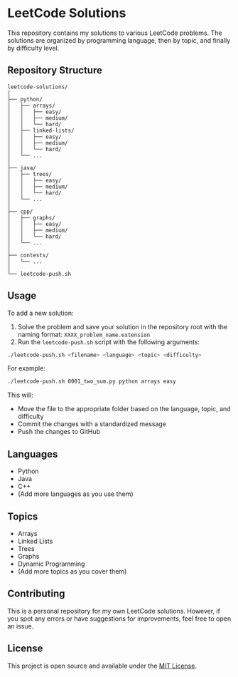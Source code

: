 # LeetCode Solutions

This repository contains my solutions to various LeetCode problems. The solutions are organized by programming language, then by topic, and finally by difficulty level.

## Repository Structure

```
leetcode-solutions/
│
├── python/
│   ├── arrays/
│   │   ├── easy/
│   │   ├── medium/
│   │   └── hard/
│   ├── linked-lists/
│   │   ├── easy/
│   │   ├── medium/
│   │   └── hard/
│   └── ...
│
├── java/
│   ├── trees/
│   │   ├── easy/
│   │   ├── medium/
│   │   └── hard/
│   └── ...
│
├── cpp/
│   ├── graphs/
│   │   ├── easy/
│   │   ├── medium/
│   │   └── hard/
│   └── ...
│
├── contests/
│   └── ...
│
└── leetcode-push.sh
```

## Usage

To add a new solution:

1. Solve the problem and save your solution in the repository root with the naming format: `XXXX_problem_name.extension`
2. Run the `leetcode-push.sh` script with the following arguments:

```bash
./leetcode-push.sh <filename> <language> <topic> <difficulty>
```

For example:
```bash
./leetcode-push.sh 0001_two_sum.py python arrays easy
```

This will:
- Move the file to the appropriate folder based on the language, topic, and difficulty
- Commit the changes with a standardized message
- Push the changes to GitHub

## Languages

- Python
- Java
- C++
- (Add more languages as you use them)

## Topics

- Arrays
- Linked Lists
- Trees
- Graphs
- Dynamic Programming
- (Add more topics as you cover them)

## Contributing

This is a personal repository for my own LeetCode solutions. However, if you spot any errors or have suggestions for improvements, feel free to open an issue.

## License

This project is open source and available under the [MIT License](LICENSE).
